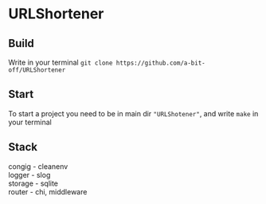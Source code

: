 # URLShortener
## Build
Write in your terminal `git clone https://github.com/a-bit-off/URLShortener`
## Start
To start a project you need to be in main dir `"URLShotener"`, and write `make` in your terminal
## Stack
congig - cleanenv <br />
logger - slog <br />
storage - sqlite <br />
router - chi, middleware <br />

